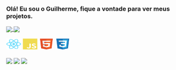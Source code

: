 ### Olá! Eu sou o Guilherme, fique a vontade para ver meus projetos.

<div>
  <a href="https://github.com/GuiKrause/github-readme-stats">
    <img height=200 align="center" src="https://github-readme-stats.vercel.app/api?username=GuiKrause&theme=nightowl&rank_icon=github"/>
  </a>
  <a href="https://github.com/GuiKrause/convoychat">
    <img height=200 align="center" src="https://github-readme-stats.vercel.app/api/top-langs/?username=GuiKrause&layout=donut&theme=nightowl"/>
  </a>
</div>

<div style="display: inline_block"><br>
  <img align="center" alt="Gui-React" height="30" width="40" src="https://raw.githubusercontent.com/devicons/devicon/master/icons/react/react-original.svg">
  <img align="center" alt="Gui-Js" height="30" width="40" src="https://raw.githubusercontent.com/devicons/devicon/master/icons/javascript/javascript-plain.svg">
  <img align="center" alt="Gui-HTML" height="30" width="40" src="https://raw.githubusercontent.com/devicons/devicon/master/icons/html5/html5-original.svg">
  <img align="center" alt="Gui-CSS" height="30" width="40" src="https://raw.githubusercontent.com/devicons/devicon/master/icons/css3/css3-original.svg">
</div>

###

<div> 
  <a href="https://instagram.com/gui_krauser" target="_blank"><img src="https://img.shields.io/badge/-Instagram-%23E4405F?style=for-the-badge&logo=instagram&logoColor=white" target="_blank"></a>
  <a href = "mailto:contato.guilhermekrause@gmail.com"><img src="https://img.shields.io/badge/-Gmail-%23333?style=for-the-badge&logo=gmail&logoColor=white" target="_blank"></a>
  <a href="https://www.linkedin.com/in/guilhermekrauseramos/" target="_blank"><img src="https://img.shields.io/badge/-LinkedIn-%230077B5?style=for-the-badge&logo=linkedin&logoColor=white" target="_blank"></a> 
</div>
